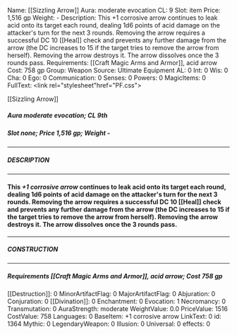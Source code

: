 Name: [[Sizzling Arrow]]
Aura: moderate evocation
CL: 9
Slot: item
Price: 1,516 gp
Weight: -
Description: This +1 corrosive arrow continues to leak acid onto its target each round, dealing 1d6 points of acid damage on the attacker's turn for the next 3 rounds. Removing the arrow requires a successful DC 10 [[Heal]] check and prevents any further damage from the arrow (the DC increases to 15 if the target tries to remove the arrow from herself). Removing the arrow destroys it. The arrow dissolves once the 3 rounds pass.
Requirements: [[Craft Magic Arms and Armor]], acid arrow
Cost: 758 gp
Group: Weapon
Source: Ultimate Equipment
AL: 0
Int: 0
Wis: 0
Cha: 0
Ego: 0
Communication: 0
Senses: 0
Powers: 0
MagicItems: 0
FullText: <link rel="stylesheet"href="PF.css"><div class="heading"><p class="alignleft">[[Sizzling Arrow]]</p><div style="clear: both;"></div></div><div><h5><b>Aura </b>moderate evocation; <b>CL </b>9th</h5><h5><b>Slot </b>none; <b>Price </b>1,516 gp; <b>Weight </b>-</h5></div><hr/><div><h5><b>DESCRIPTION</b></h5></div><hr/><div><h4><p>This <i>+1 corrosive arrow</i> continues to leak acid onto its target each round, dealing 1d6 points of acid damage on the attacker's turn for the next 3 rounds. Removing the arrow requires a successful DC 10 [[Heal]] check and prevents any further damage from the arrow (the DC increases to 15 if the target tries to remove the arrow from herself). Removing the arrow destroys it. The arrow dissolves once the 3 rounds pass.</p></h4></div><hr/><div><h5><b>CONSTRUCTION</b></h5></div><hr/><div><h5><b>Requirements </b>[[Craft Magic Arms and Armor]], <i>acid arrow</i>; <b>Cost </b>758 gp</h5></div>
[[Destruction]]: 0
MinorArtifactFlag: 0
MajorArtifactFlag: 0
Abjuration: 0
Conjuration: 0
[[Divination]]: 0
Enchantment: 0
Evocation: 1
Necromancy: 0
Transmutation: 0
AuraStrength: moderate
WeightValue: 0.0
PriceValue: 1516
CostValue: 758
Languages: 0
BaseItem: +1 corrosive arrow
LinkText: 0
id: 1364
Mythic: 0
LegendaryWeapon: 0
Illusion: 0
Universal: 0
effects: 0
